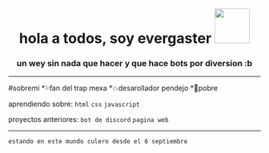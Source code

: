 <h1 align="center">hola a todos, soy evergaster <img src="https://static.wikia.nocookie.net/helltaker/images/5/51/Modeus1Idle.png/revision/latest?cb=20230512155516" heigth="70px" width="70px" bottom="40"><br></h1>
<h3 align="center"> un wey sin nada que hacer y que hace bots por diversion :b</h3>

---

#sobremi
*💦fan del trap mexa
*💥desarollador pendejo
*🔷pobre

aprendiendo sobre: 
`html`
`css`
`javascript`

proyectos anteriores:
`bot de discord`
`pagina web`

---

```
estando en este mundo culero desde el 6 septiembre

```